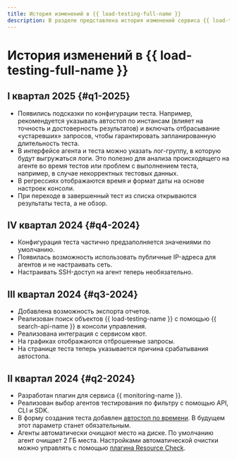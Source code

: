 ```yaml
---
title: История изменений в {{ load-testing-full-name }}
description: В разделе представлена история изменений сервиса {{ load-testing-name }}.
---
```


# История изменений в {{ load-testing-full-name }}

## I квартал 2025 {#q1-2025}

* Появились подсказки по конфигурации теста. Например, рекомендуется указывать автостоп по инстансам (влияет на точность и достоверность результатов) и включать отбрасывание «устаревших» запросов, чтобы гарантировать запланированную длительность теста.
* В интерфейсе агента и теста можно указать лог-группу, в которую будут выгружаться логи. Это полезно для анализа происходящего на агенте во время тестов или проблем с выполнением теста, например, в случае некорректных тестовых данных.
* В регрессиях отображаются время и формат даты на основе настроек консоли.
* При переходе в завершенный тест из списка открываются результаты теста, а не обзор.

## IV квартал 2024 {#q4-2024}

* Конфигурация теста частично предзаполняется значениями по умолчанию.
* Появилась возможность использовать публичные IP-адреса для агентов и не настраивать сеть.
* Настраивать SSH-доступ на агент теперь необязательно.

## III квартал 2024 {#q3-2024}

* Добавлена возможность экспорта отчетов.
* Реализован поиск объектов {{ load-testing-name }} с помощью {{ search-api-name }} в консоли управления.
* Реализована интеграция с сервисом квот.
* На графиках отображаются отброшенные запросы.
* На странице теста теперь указывается причина срабатывания автостопа.

## II квартал 2024 {#q2-2024}

* Разработан плагин для сервиса {{ monitoring-name }}.
* Реализован выбор агентов тестирования по фильтру с помощью API, CLI и SDK.
* В форму создания теста добавлен [автостоп по времени](./concepts/auto-stop.md). В будущем этот параметр станет обязательным.
* Агенты автоматически очищают место на диске. По умолчанию агент очищает 2 ГБ места. Настройками автоматической очистки можно управлять с помощью [плагина Resource Check](https://yandextank.readthedocs.io/en/latest/core_and_modules.html#resource-check).